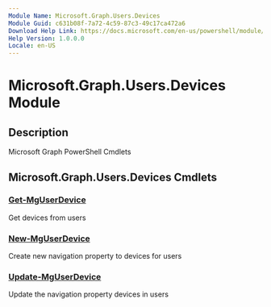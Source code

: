 ```yaml
---
Module Name: Microsoft.Graph.Users.Devices
Module Guid: c631b08f-7a72-4c59-87c3-49c17ca472a6
Download Help Link: https://docs.microsoft.com/en-us/powershell/module/microsoft.graph.users.devices
Help Version: 1.0.0.0
Locale: en-US
---
```


# Microsoft.Graph.Users.Devices Module
## Description
Microsoft Graph PowerShell Cmdlets

## Microsoft.Graph.Users.Devices Cmdlets
### [Get-MgUserDevice](Get-MgUserDevice.md)
Get devices from users

### [New-MgUserDevice](New-MgUserDevice.md)
Create new navigation property to devices for users

### [Update-MgUserDevice](Update-MgUserDevice.md)
Update the navigation property devices in users

